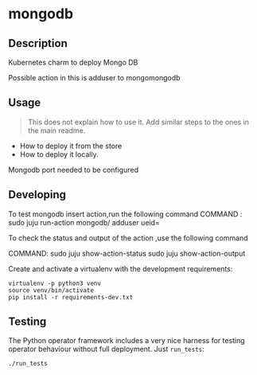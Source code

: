 <!--
 Copyright 2020 Tata Elxsi

 Licensed under the Apache License, Version 2.0 (the License); you may
 not use this file except in compliance with the License. You may obtain
 a copy of the License at

         http://www.apache.org/licenses/LICENSE-2.0

 Unless required by applicable law or agreed to in writing, software
 distributed under the License is distributed on an AS IS BASIS, WITHOUT
 WARRANTIES OR CONDITIONS OF ANY KIND, either express or implied. See the
 License for the specific language governing permissions and limitations
 under the License.

 For those usages not covered by the Apache License, Version 2.0 please
 contact: canonical@tataelxsi.onmicrosoft.com

 To get in touch with the maintainers, please contact:
 canonical@tataelxsi.onmicrosoft.com
-->
# mongodb

## Description

Kubernetes charm to deploy Mongo DB

Possible action in this is adduser to mongomongodb

## Usage

> This does not explain how to use it. Add similar steps to the ones in the main readme.
 - How to deploy it from the store
 - How to deploy it locally.

Mongodb port needed to be configured

## Developing

To test mongodb insert action,run the following command
COMMAND : sudo juju run-action mongodb/<UNIT-ID> adduser ueid=<imsi-no>

To check the status and output of the action ,use the following command

COMMAND:
sudo juju show-action-status <ACTION-ID>
sudo juju show-action-output <ACTION-ID>


Create and activate a virtualenv with the development requirements:

    virtualenv -p python3 venv
    source venv/bin/activate
    pip install -r requirements-dev.txt

## Testing

The Python operator framework includes a very nice harness for testing
operator behaviour without full deployment. Just `run_tests`:

    ./run_tests
